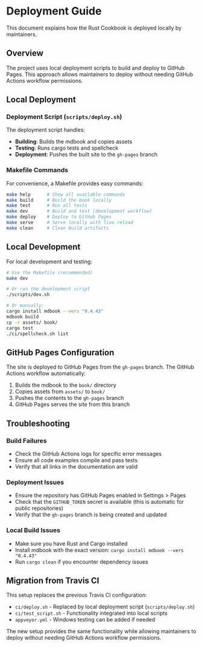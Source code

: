 # Deployment Guide

This document explains how the Rust Cookbook is deployed locally by maintainers.

## Overview

The project uses local deployment scripts to build and deploy to GitHub Pages. This approach allows maintainers to deploy without needing GitHub Actions workflow permissions.

## Local Deployment

### Deployment Script (`scripts/deploy.sh`)

The deployment script handles:
- **Building**: Builds the mdbook and copies assets
- **Testing**: Runs cargo tests and spellcheck
- **Deployment**: Pushes the built site to the `gh-pages` branch

### Makefile Commands

For convenience, a Makefile provides easy commands:

```bash
make help      # Show all available commands
make build     # Build the book locally
make test      # Run all tests
make dev       # Build and test (development workflow)
make deploy    # Deploy to GitHub Pages
make serve     # Serve locally with live reload
make clean     # Clean build artifacts
```

## Local Development

For local development and testing:

```bash
# Use the Makefile (recommended)
make dev

# Or run the development script
./scripts/dev.sh

# Or manually:
cargo install mdbook --vers "0.4.43"
mdbook build
cp -r assets/ book/
cargo test
./ci/spellcheck.sh list
```

## GitHub Pages Configuration

The site is deployed to GitHub Pages from the `gh-pages` branch. The GitHub Actions workflow automatically:
1. Builds the mdbook to the `book/` directory
2. Copies assets from `assets/` to `book/`
3. Pushes the contents to the `gh-pages` branch
4. GitHub Pages serves the site from this branch

## Troubleshooting

### Build Failures
- Check the GitHub Actions logs for specific error messages
- Ensure all code examples compile and pass tests
- Verify that all links in the documentation are valid

### Deployment Issues
- Ensure the repository has GitHub Pages enabled in Settings > Pages
- Check that the `GITHUB_TOKEN` secret is available (this is automatic for public repositories)
- Verify that the `gh-pages` branch is being created and updated

### Local Build Issues
- Make sure you have Rust and Cargo installed
- Install mdbook with the exact version: `cargo install mdbook --vers "0.4.43"`
- Run `cargo clean` if you encounter dependency issues

## Migration from Travis CI

This setup replaces the previous Travis CI configuration:
- `ci/deploy.sh` - Replaced by local deployment script (`scripts/deploy.sh`)
- `ci/test_script.sh` - Functionality integrated into local scripts
- `appveyor.yml` - Windows testing can be added if needed

The new setup provides the same functionality while allowing maintainers to deploy without needing GitHub Actions workflow permissions. 